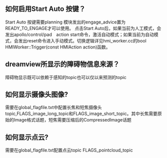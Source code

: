 ## 如何启用Start Auto 按键？
Start Auto 按键需要planning 模块发出的engage_advice置为READY_TO_ENGAGE才可以使用。
点击Start Auto后，如果当前为人工模式，会发出apollo/control/pad　action start命令，激活自动模式；如果当前为自动模式，会发出reset命令进入手动模式。切换逻辑详见hmi_worker.cc的bool HMIWorker::Trigger(const HMIAction action)函数。

## dreamview所显示的障碍物信息来源？
障碍物显示既可以依赖于感知的topic也可以仅以来预测的topic

## 如何显示摄像头图像?
需要在global_flagfile.txt中配置长焦和短焦摄像头topic,FLAGS_image_long_topic和FLAGS_image_short_topic。其中长焦需要原始的Image格式话题，短焦需要压缩后的CompressedImage话题

## 如何显示点云?
需要在global_flagfile.txt配置点云topic FLAGS_pointcloud_topic
